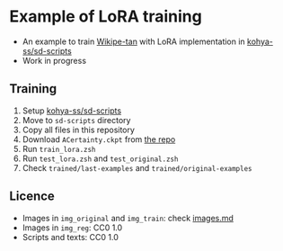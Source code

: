 
# Example of LoRA training

- An example to train [Wikipe-tan](https://en.wikipedia.org/wiki/Wikipedia:Wikipe-tan) with LoRA implementation in [kohya-ss/sd-scripts](https://github.com/kohya-ss/sd-scripts)
- Work in progress

## Training

1. Setup [kohya-ss/sd-scripts](https://github.com/kohya-ss/sd-scripts)
2. Move to ``sd-scripts`` directory
3. Copy all files in this repository
4. Download ``ACertainty.ckpt`` from [the repo](https://huggingface.co/JosephusCheung/ACertainty/blob/main/ACertainty.ckpt)
5. Run ``train_lora.zsh``
6. Run ``test_lora.zsh`` and ``test_original.zsh``
7. Check ``trained/last-examples`` and ``trained/original-examples``

## Licence

- Images in ``img_original`` and ``img_train``: check [images.md](images.md)
- Images in ``img_reg``: CC0 1.0
- Scripts and texts: CC0 1.0
